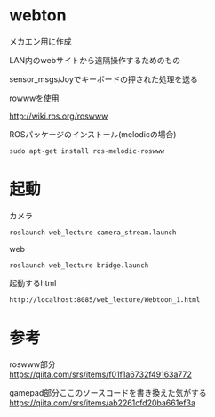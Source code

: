 # webton
メカエン用に作成

LAN内のwebサイトから遠隔操作するためのもの

sensor_msgs/Joyでキーボードの押された処理を送る

rowwwを使用

http://wiki.ros.org/roswww

ROSパッケージのインストール(melodicの場合)
```
sudo apt-get install ros-melodic-roswww
```

# 起動
カメラ
```
roslaunch web_lecture camera_stream.launch
```

web
```
roslaunch web_lecture bridge.launch
```
起動するhtml
```
http://localhost:8085/web_lecture/Webtoon_1.html
```

# 参考
roswww部分 
<br>
https://qiita.com/srs/items/f01f1a6732f49163a772


gamepad部分ここのソースコードを書き換えた気がする 
<br>
https://qiita.com/srs/items/ab2261cfd20ba661ef3a
